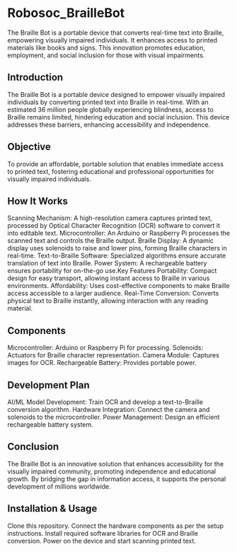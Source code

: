 # Robosoc_BrailleBot
The Braille Bot is a portable device that converts real-time text into Braille, empowering visually impaired individuals. It enhances access to printed materials like books and signs. This innovation promotes education, employment, and social inclusion for those with visual impairments.
## Introduction
The Braille Bot is a portable device designed to empower visually impaired individuals by converting printed text into Braille in real-time. With an estimated 36 million people globally experiencing blindness, access to Braille remains limited, hindering education and social inclusion. This device addresses these barriers, enhancing accessibility and independence.

## Objective
To provide an affordable, portable solution that enables immediate access to printed text, fostering educational and professional opportunities for visually impaired individuals.

## How It Works
Scanning Mechanism: A high-resolution camera captures printed text, processed by Optical Character Recognition (OCR) software to convert it into editable text.
Microcontroller: An Arduino or Raspberry Pi processes the scanned text and controls the Braille output.
Braille Display: A dynamic display uses solenoids to raise and lower pins, forming Braille characters in real-time.
Text-to-Braille Software: Specialized algorithms ensure accurate translation of text into Braille.
Power System: A rechargeable battery ensures portability for on-the-go use.Key Features
Portability: Compact design for easy transport, allowing instant access to Braille in various environments.
Affordability: Uses cost-effective components to make Braille access accessible to a larger audience.
Real-Time Conversion: Converts physical text to Braille instantly, allowing interaction with any reading material.
## Components
Microcontroller:
Arduino or Raspberry Pi for processing.
Solenoids: Actuators for Braille character representation.
Camera Module: Captures images for OCR.
Rechargeable Battery: Provides portable power.
## Development Plan
AI/ML Model Development: Train OCR and develop a text-to-Braille conversion algorithm.
Hardware Integration: Connect the camera and solenoids to the microcontroller.
Power Management: Design an efficient rechargeable battery system.
## Conclusion
The Braille Bot is an innovative solution that enhances accessibility for the visually impaired community, promoting independence and educational growth. By bridging the gap in information access, it supports the personal development of millions worldwide.

## Installation & Usage
Clone this repository.
Connect the hardware components as per the setup instructions.
Install required software libraries for OCR and Braille conversion.
Power on the device and start scanning printed text.
